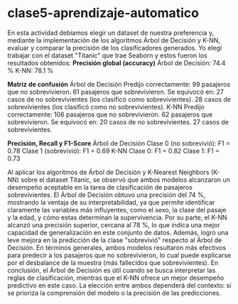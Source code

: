 # clase5-aprendizaje-automatico
En esta actividad debíamos elegir un dataset de nuestra preferencia y, mediante la implementación de los algoritmos Árbol de Decisión y K-NN, evaluar y comparar la precisión de los clasificadores generados.
Yo elegí trabajar con el dataset "Titanic" que trae Seaborn y estos fueron los resultados obtenidos:
**Precisión global (accuracy)**
Árbol de Decisión: 74.4 %
K-NN: 78.1 %

**Matriz de confusión**
Árbol de Decisión
Predijo correctamente:
99 pasajeros que no sobrevivieron.
61 pasajeros que sobrevivieron.
Se equivocó en:
27 casos de no sobrevivientes (los clasificó como sobrevivientes).
28 casos de sobrevivientes (los clasificó como no sobrevivientes).
K-NN
Predijo correctamente:
106 pasajeros que no sobrevivieron.
62 pasajeros que sobrevivieron.
Se equivocó en:
20 casos de no sobrevivientes.
27 casos de sobrevivientes.

**Precisión, Recall y F1-Score**
Árbol de Decisión
Clase 0 (no sobrevivió): F1 = 0.78
Clase 1 (sobrevivió): F1 = 0.69
K-NN
Clase 0: F1 = 0.82
Clase 1: F1 = 0.73

Al aplicar los algoritmos de Árbol de Decisión y K-Nearest Neighbors (K-NN) sobre el dataset Titanic, se observó que ambos modelos alcanzaron un desempeño aceptable en la tarea de clasificación de pasajeros sobrevivientes.
El Árbol de Decisión obtuvo una precisión del 74 %, mostrando la ventaja de su interpretabilidad, ya que permite identificar claramente las variables más influyentes, como el sexo, la clase del pasaje y la edad, y cómo estas determinan la supervivencia.
Por su parte, el K-NN alcanzó una precisión superior, cercana al 78 %, lo que indica una mejor capacidad de generalización en este conjunto de datos. Además, logró una leve mejora en la predicción de la clase "sobrevivió" respecto al Árbol de Decisión.
En términos generales, ambos modelos resultaron más efectivos para predecir a los pasajeros que no sobrevivieron, lo cual puede explicarse por el desbalance de la muestra (más fallecidos que sobrevivientes).
En conclusión, el Árbol de Decisión es útil cuando se busca interpretar las reglas de clasificación, mientras que el K-NN ofrece un mejor desempeño predictivo en este caso. La elección entre ambos dependerá del contexto: si se prioriza la comprensión del modelo o la precisión de las predicciones.
